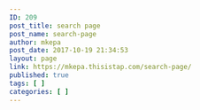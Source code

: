 ```yaml
---
ID: 209
post_title: search page
post_name: search-page
author: mkepa
post_date: 2017-10-19 21:34:53
layout: page
link: https://mkepa.thisistap.com/search-page/
published: true
tags: [ ]
categories: [ ]
---
```

